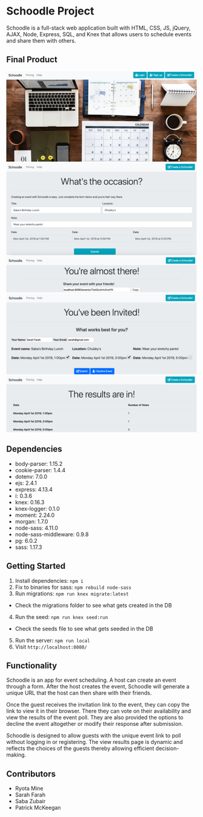 # Schoodle Project

Schoodle is a full-stack web application built with HTML, CSS, JS, jQuery, AJAX, Node, Express, SQL, and Knex that allows users to schedule events and share them with others.

## Final Product

!["Screenshot of home page"](https://github.com/pmckeegan/schoodle/blob/master/docs/index.png)
!["Screenshot of create event page"](https://github.com/pmckeegan/schoodle/blob/master/docs/create_event.png)
!["Screenshot of share event page"](https://github.com/pmckeegan/schoodle/blob/master/docs/share_event.png)
!["Screenshot of poll event page"](https://github.com/pmckeegan/schoodle/blob/master/docs/poll_event.png)
!["Screenshot of event results page"](https://github.com/pmckeegan/schoodle/blob/master/docs/results_event.png)

## Dependencies

- body-parser: 1.15.2
- cookie-parser: 1.4.4
- dotenv: 7.0.0
- ejs: 2.4.1
- express: 4.13.4
- i: 0.3.6
- knex: 0.16.3
- knex-logger: 0.1.0
- moment: 2.24.0
- morgan: 1.7.0
- node-sass: 4.11.0
- node-sass-middleware: 0.9.8
- pg: 6.0.2
- sass: 1.17.3

## Getting Started

1. Install dependencies: `npm i`
2. Fix to binaries for sass: `npm rebuild node-sass`
3. Run migrations: `npm run knex migrate:latest`
  - Check the migrations folder to see what gets created in the DB
4. Run the seed: `npm run knex seed:run`
  - Check the seeds file to see what gets seeded in the DB
5. Run the server: `npm run local`
6. Visit `http://localhost:8080/`

## Functionality

Schoodle is an app for event scheduling. A host can create an event through a form. After the host creates the event, Schoodle will generate a unique URL that the host can then share with their friends.

Once the guest receives the invitation link to the event, they can copy the link to view it in their browser. There they can vote on their availability and view the results of the event poll. They are also provided the options to decline the event altogether or modify their response after submission.

Schoodle is designed to allow guests with the unique event link to poll without logging in or registering. The view results page is dynamic and reflects the choices of the guests thereby allowing efficient decision-making.

## Contributors

- Ryota Mine
- Sarah Farah
- Saba Zubair
- Patrick McKeegan
